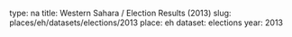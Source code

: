 type: na
title: Western Sahara / Election Results (2013)
slug: places/eh/datasets/elections/2013
place: eh
dataset: elections
year: 2013
